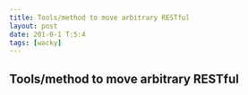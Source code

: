 ```yaml
---
title: Tools/method to move arbitrary RESTful
layout: post
date: 201-0-1 T:5:4
tags: [wacky]
---
```

## Tools/method to move arbitrary RESTful

